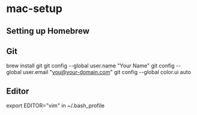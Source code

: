 # mac-setup

## Setting up Homebrew
## Git
brew install git
git config --global user.name "Your Name"
git config --global user.email "you@your-domain.com"
git config --global color.ui auto

## Editor

export EDITOR="vim" in ~/.bash_profile


